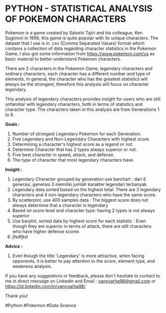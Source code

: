 # PYTHON - STATISTICAL ANALYSIS OF POKEMON CHARACTERS
  Pokemon is a game created by Satoshi Tajiri and his colleague, Ken Sugimori in 1996, this game is quite popular with its unique characters.
  The dataset that I use is in .csv (Comma Separated Values) format which contains a collection of data regarding character statistics in the Pokemon Game,
  I also got some information from https://www.pokemon.com/us as basic material to better understand Pokemon characters.

  There are 2 characters in the Pokemon Game, legendary characters and ordinary characters, each character has a different number and type of elements,
  In general, the character who has the greatest statistics will always be the strongest, therefore this analysis will focus on character legendary.

  This analysis of legendary characters provides insight for users who are still unfamiliar with legendary characters, both in terms of statistics and character type.
  The characters taken in this analysis are from Generations 1 to 6.
  
  **Goals  :**
  1. Number of strongest Legendary Pokemon for each Generation.
  2. Five Legendary and Non-Legendary Characters with highest score.
  3. Determining a character's highest score as a legend or not.
  4. Determine Character that has 2 types always superior or not.
  5. Five best character in speed, attack, and defense.
  6. The type of character that most legendary characters have.
    
  **Insight  :**
  1. Legendary Character grouped by generation use barchart : dari 6 generasi, generasi 3 memiliki jumlah karakter legendari terbanyak.
  2. Legendary data sorted based on the highest total: There are 3 legendary characters and 4 non-legendary characters who have the same score.
  3. By scatterplot, use 400 samples data : The biggest score does not always determine that a character is legendary
  4. Based on score level and character type: having 2 types is not always superior
  5. Use barplot, sorted data by highest score for each statistic : Even though they are superior in terms of attack, there are still characters who have higher defense scores
  6. jfsdfjkd

  **Advice  :**
  1. Even though the title 'Legendary' is more attractive, when facing opponents, it is better to pay attention to the score, element type, and weakness analysis.

  If you have any suggestions or feedback, please don't hesitate to contact to me in direct message on LinkedIn and Email :
  vanyvarha98@gmail.com or https://id.linkedin.com/in/vanyvarha98/

  Thank you!

  #Python
  #Pokemon
  #Data Science
